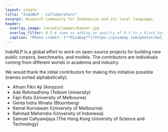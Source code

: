 ```yaml
---
layout: single
title: "IndoNLP - Collaborators"
excerpt: Research community for Indonesian and its local languages.
header:
  overlay_image: /assets/images/banner.jpg
  overlay_filter: 0.5 # same as adding an opacity of 0.5 to a black background
  caption: "Photo credit: [**Pixabay**](https://pixabay.com/photos/bali-nature-mountain-pond-volcano-1674192/)"
---
```


IndoNLP is a global effort to work on open-source projects for building new public corpora, benchmarks, and models. The contributors are individuals coming from different worlds in academia and industry. 

We would thank the initial contributors for making this initiative possible (names sorted alphabetically):
- Alham Fikri Aji (Amazon)
- Ade Rohmadhony (Telkom University)
- Fajri Koto (University of Melbourne)
- Genta Indra Winata (Bloomberg)
- Kemal Kurniawan (University of Melbourne)
- Rahmad Mahendra (University of Indonesia)
- Samuel Cahyawijaya (The Hong Kong University of Science and Technology)